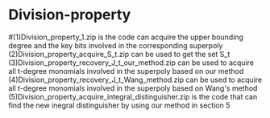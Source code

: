 # Division-property
#(1)Division_property_1.zip is the code can acquire the upper bounding degree and the key bits involved in the corresponding superpoly
(2)Division_property_acquire_S_t.zip can be used to get the set S_t
(3)Division_property_recovery_J_t_our_method.zip can be used to acquire all t-degree monomials involved in the superpoly based on our method
(4)Division_property_recovery_J_t_Wang_method.zip can be used to acquire all t-degree monomials involved in the superpoly based on Wang's method
(5)Division_property_acquire_integral_distinguisher.zip is the code that can find the new inegral distinguisher by using our method in section 5
